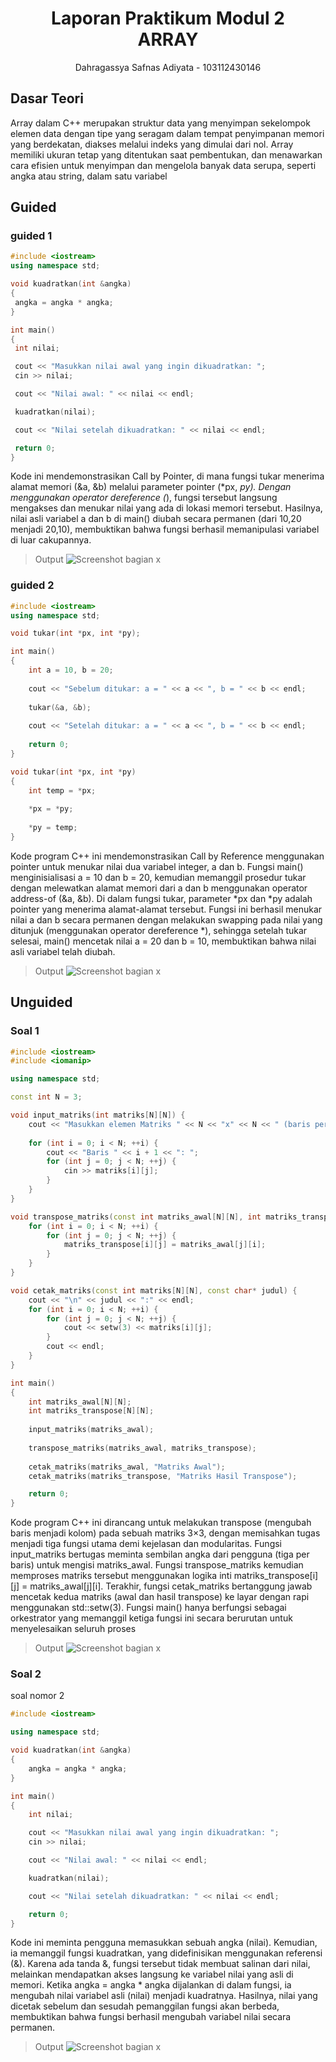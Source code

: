# <h1 align="center">Laporan Praktikum Modul 2 <br> ARRAY </h1>
<p align="center">Dahragassya Safnas Adiyata - 103112430146</p>

## Dasar Teori

Array dalam C++ merupakan struktur data yang menyimpan sekelompok elemen data dengan tipe yang seragam dalam tempat penyimpanan memori yang berdekatan, diakses melalui indeks yang dimulai dari nol. Array memiliki ukuran tetap yang ditentukan saat pembentukan, dan menawarkan cara efisien untuk menyimpan dan mengelola banyak data serupa, seperti angka atau string, dalam satu variabel


## Guided

### guided 1
   ```c++
#include <iostream>
using namespace std;

void kuadratkan(int &angka)
{
    angka = angka * angka;
}

int main()
{
    int nilai;

    cout << "Masukkan nilai awal yang ingin dikuadratkan: ";
    cin >> nilai;

    cout << "Nilai awal: " << nilai << endl;

    kuadratkan(nilai);

    cout << "Nilai setelah dikuadratkan: " << nilai << endl;

    return 0;
}

```

Kode ini mendemonstrasikan Call by Pointer, di mana fungsi tukar menerima alamat memori (&a, &b) melalui parameter pointer (*px, *py). Dengan menggunakan operator dereference (*), fungsi tersebut langsung mengakses dan menukar nilai yang ada di lokasi memori tersebut. Hasilnya, nilai asli variabel a dan b di main() diubah secara permanen (dari 10,20 menjadi 20,10), membuktikan bahwa fungsi berhasil memanipulasi variabel di luar cakupannya.

> Output
> ![Screenshot bagian x](outputmodul2/Screenshot_guided1.png)



### guided 2


```c++
#include <iostream>
using namespace std;

void tukar(int *px, int *py);

int main()
{   
    int a = 10, b = 20;
    
    cout << "Sebelum ditukar: a = " << a << ", b = " << b << endl; 
    
    tukar(&a, &b); 
    
    cout << "Setelah ditukar: a = " << a << ", b = " << b << endl;
    
    return 0;
}

void tukar(int *px, int *py)
{
    int temp = *px; 
    
    *px = *py; 
    
    *py = temp; 
}
```
Kode program C++ ini mendemonstrasikan Call by Reference menggunakan pointer untuk menukar nilai dua variabel integer, a dan b. Fungsi main() menginisialisasi a = 10 dan b = 20, kemudian memanggil prosedur tukar dengan melewatkan alamat memori dari a dan b menggunakan operator address-of (&a, &b). Di dalam fungsi tukar, parameter *px dan *py adalah pointer yang menerima alamat-alamat tersebut. Fungsi ini berhasil menukar nilai a dan b secara permanen dengan melakukan swapping pada nilai yang ditunjuk (menggunakan operator dereference *), sehingga setelah tukar selesai, main() mencetak nilai a = 20 dan b = 10, membuktikan bahwa nilai asli variabel telah diubah.

> Output
> ![Screenshot bagian x](outputmodul2/Screenshot_guided2.png)


## Unguided

### Soal 1

```c++
#include <iostream>
#include <iomanip>

using namespace std;

const int N = 3;

void input_matriks(int matriks[N][N]) {
    cout << "Masukkan elemen Matriks " << N << "x" << N << " (baris per baris):" << endl;
    
    for (int i = 0; i < N; ++i) {
        cout << "Baris " << i + 1 << ": ";
        for (int j = 0; j < N; ++j) {
            cin >> matriks[i][j];
        }
    }
}

void transpose_matriks(const int matriks_awal[N][N], int matriks_transpose[N][N]) {
    for (int i = 0; i < N; ++i) {
        for (int j = 0; j < N; ++j) {
            matriks_transpose[i][j] = matriks_awal[j][i];
        }
    }
}

void cetak_matriks(const int matriks[N][N], const char* judul) {
    cout << "\n" << judul << ":" << endl;
    for (int i = 0; i < N; ++i) {
        for (int j = 0; j < N; ++j) {
            cout << setw(3) << matriks[i][j];
        }
        cout << endl;
    }
}

int main()
{
    int matriks_awal[N][N];
    int matriks_transpose[N][N];
    
    input_matriks(matriks_awal);
    
    transpose_matriks(matriks_awal, matriks_transpose);
    
    cetak_matriks(matriks_awal, "Matriks Awal");
    cetak_matriks(matriks_transpose, "Matriks Hasil Transpose");

    return 0;
}
```
>

Kode program C++ ini dirancang untuk melakukan transpose (mengubah baris menjadi kolom) pada sebuah matriks 3×3, dengan memisahkan tugas menjadi tiga fungsi utama demi kejelasan dan modularitas. Fungsi input_matriks bertugas meminta sembilan angka dari pengguna (tiga per baris) untuk mengisi matriks_awal. Fungsi transpose_matriks kemudian memproses matriks tersebut menggunakan logika inti matriks_transpose[i][j] = matriks_awal[j][i]. Terakhir, fungsi cetak_matriks bertanggung jawab mencetak kedua matriks (awal dan hasil transpose) ke layar dengan rapi menggunakan std::setw(3). Fungsi main() hanya berfungsi sebagai orkestrator yang memanggil ketiga fungsi ini secara berurutan untuk menyelesaikan seluruh proses
> Output
> ![Screenshot bagian x](outputmodul2/Screenshot_unguided1.png)



### Soal 2

soal nomor 2

```c++
#include <iostream>

using namespace std;

void kuadratkan(int &angka)
{
    angka = angka * angka;
}

int main()
{
    int nilai;

    cout << "Masukkan nilai awal yang ingin dikuadratkan: ";
    cin >> nilai;

    cout << "Nilai awal: " << nilai << endl;

    kuadratkan(nilai);

    cout << "Nilai setelah dikuadratkan: " << nilai << endl;

    return 0;
}
```

Kode ini meminta pengguna memasukkan sebuah angka (nilai). Kemudian, ia memanggil fungsi kuadratkan, yang didefinisikan menggunakan referensi (&). Karena ada tanda &, fungsi tersebut tidak membuat salinan dari nilai, melainkan mendapatkan akses langsung ke variabel nilai yang asli di memori. Ketika angka = angka * angka dijalankan di dalam fungsi, ia mengubah nilai variabel asli (nilai) menjadi kuadratnya. Hasilnya, nilai yang dicetak sebelum dan sesudah pemanggilan fungsi akan berbeda, membuktikan bahwa fungsi berhasil mengubah variabel nilai secara permanen.

> Output
> ![Screenshot bagian x](outputmodul2/Screenshot_unguided1.png)
